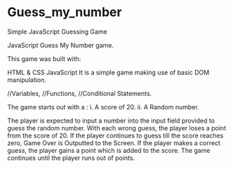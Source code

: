 # Guess_my_number
Simple JavaScript Guessing Game

JavaScript Guess My Number game.

This game was built with:

HTML & CSS
JavaScript
It is a simple game making use of basic DOM manipulation. 

//Variables,
//Functions,
//Conditional Statements.

The game starts out with a :
i.  A score of 20. 
ii. A Random number.

The player is expected to input a number into the input field provided to guess the random number.
With each wrong guess, the player loses a point from the score of 20. 
If the player continues to guess till the score reaches zero, Game Over is Outputted to the Screen.
If the player makes a correct guess, the player gains a point which is added to the score. 
The game continues until the player runs out of points.






